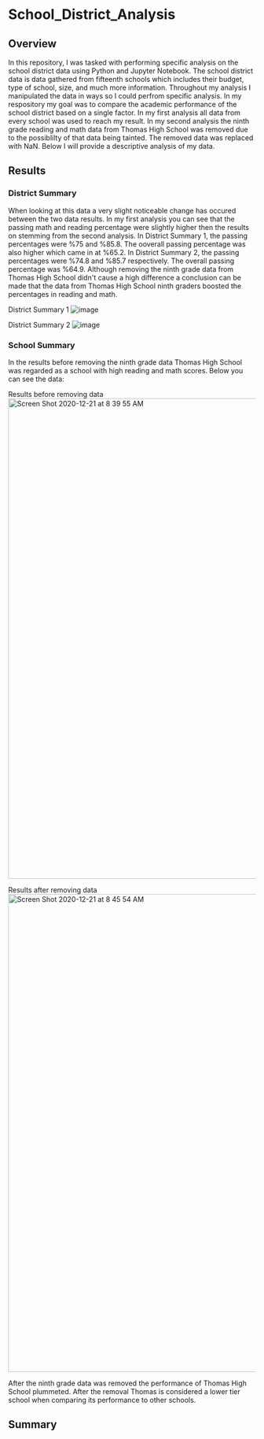 # School_District_Analysis
## Overview
In this repository, I was tasked with performing specific analysis on the school district data using Python and Jupyter Notebook. The school district data is data gathered from fifteenth schools which includes their budget, type of school, size, and much more information. Throughout my analysis I manipulated the data in ways so I could perfrom specific analysis. In my respository my goal was to compare the academic performance of the school district based on a single factor. In my first analysis all data from every school was used to reach my result. In my second analysis the ninth grade reading and math data from Thomas High School was removed due to the possiblilty of that data being tainted. The removed data was replaced with NaN. Below I will provide a descriptive analysis of my data.

## Results
### District Summary

When looking at this data a very slight noticeable change has occured between the two data results. In my first analysis you can see that the passing math and reading percentage were slightly higher then the results on stemming from the second analysis. In District Summary 1, the passing percentages were %75 and %85.8. The ooverall passing percentage was also higher which came in at %65.2. In District Summary 2, the passing percentages were %74.8 and %85.7 respectively. The overall passing percentage was %64.9. Although removing the ninth grade data from Thomas High School didn't cause a high difference a conclusion can be made that the data from Thomas High School ninth graders boosted the percentages in reading and math.

District Summary 1
![image](https://user-images.githubusercontent.com/74877648/102781458-b60d1280-4365-11eb-8374-38cda5d219d9.png)

District Summary 2
![image](https://user-images.githubusercontent.com/74877648/102781865-5ebb7200-4366-11eb-8fb8-860b73298ee2.png)

### School Summary

In the results before removing the ninth grade data Thomas High School was regarded as a school with high reading and math scores. Below you can see the data:

Results before removing data
<img width="976" alt="Screen Shot 2020-12-21 at 8 39 55 AM" src="https://user-images.githubusercontent.com/74877648/102782940-2f0d6980-4368-11eb-8e32-2e251784e9e3.png">

Results after removing data
<img width="971" alt="Screen Shot 2020-12-21 at 8 45 54 AM" src="https://user-images.githubusercontent.com/74877648/102783639-3bde8d00-4369-11eb-8e7a-454f373acc77.png">


After the ninth grade data was removed the performance of Thomas High School plummeted. After the removal Thomas is considered a lower tier school when comparing its performance to other schools.

## Summary
